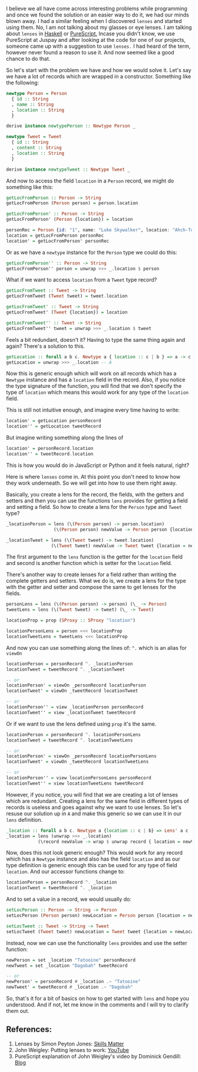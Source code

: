 <!--
.. title: Using Lenses in PureScript
.. slug: using-lenses-in-purescript
.. date: 2018-02-28 14:23:53 UTC+05:30
.. tags: lenses, haskell, purescript, tutorial, javascript
.. category: technical
.. link:
.. description: How to use Lenses in PureScript
.. type: text
-->

I believe we all have come across interesting problems while programming and once we found the solution or an easier way to do it, we had our minds blown away. I had a similar feeling when I discovered `lenses` and started using them. No, I am not talking about <!-- TEASER_END --> my glasses or eye lenses. I am talking about `lenses` in [Haskell](https://github.com/ekmett/lens) or [PureScript.](https://github.com/purescript-contrib/purescript-profunctor-lenses) Incase you didn't know, we use PureScript at Juspay and after looking at the code for one of our projects, someone came up with a suggestion to use `lenses.` I had heard of the term, however never found a reason to use it. And now seemed like a good chance to do that.

So let's start with the problem we have and how we would solve it. Let's say we have a lot of records which are wrapped in a constructor. Something like the following:

``` haskell
newtype Person = Person
  { id :: String
  , name :: String
  , location :: String
  }

derive instance newtypePerson :: Newtype Person _

newtype Tweet = Tweet
  { id :: String
  , content :: String
  , location :: String
  }

derive instance newtypeTweet :: Newtype Tweet _
```

And now to access the field `location` in a `Person` record, we might do something like this:

``` haskell
getLocFromPerson :: Person -> String
getLocFromPerson (Person person) = person.location

getLocFromPerson' :: Person -> String
getLocFromPerson' (Person {location}) = location

personRec = Person {id: "1", name: "Luke Skywalker", location: "Ahch-To"}
location = getLocFromPerson personRec
location' = getLocFromPerson' personRec
```

Or as we have a `newtype` instance for the `Person` type we could do this:

``` haskell
getLocFromPerson'' :: Person -> String
getLocFromPerson'' person = unwrap >>> _.location $ person
```

What if we want to access `location` from a `Tweet` type record?

``` haskell
getLocFromTweet :: Tweet -> String
getLocFromTweet (Tweet tweet) = tweet.location

getLocFromTweet' :: Tweet -> String
getLocFromTweet' (Tweet {location}) = location

getLocFromTweet'' :: Tweet -> String
getLocFromTweet'' tweet = unwrap >>> _.location $ tweet
```

Feels a bit redundant, doesn't it? Having to type the same thing again and again? There's a solution to this.

``` haskell
getLocation :: forall a b c. Newtype a { location :: c | b } => a -> c
getLocation = unwrap >>> _.location -- A
```

Now this is generic enough which will work on all records which has a `Newtype` instance and has a `location` field in the record. Also, if you notice the type signature of the function, you will find that we don't specify the type of `location` which means this would work for any type of the `location` field.

This is still not intuitive enough, and imagine every time having to write:

```haskell
location' = getLocation personRecord
location'' = getLocation tweetRecord
```

But imagine writing something along the lines of

``` haskell
location' = personRecord.location
location'' = tweetRecord.location
```

This is how you would do in JavaScript or Python and it feels natural, right?

Here is where `lenses` come in. At this point you don't need to know how they work underneath. So we will get into how to use them right away.

Basically, you create a lens for the record, the fields, with the getters and setters and then you can use the functions `lens` provides for getting a field and setting a field. So how to create a lens for the `Person` type and `Tweet` type?

``` haskell
_locationPerson = lens (\(Person person) -> person.location)
                  (\(Person person) newValue -> Person person {location = newValue})

_locationTweet = lens (\(Tweet tweet) -> tweet.location)
                 (\(Tweet tweet) newValue -> Tweet tweet {location = newValue})
```

The first argument to the `lens` function is the getter for the `location` field and second is another function which is setter for the `location` field.

There's another way to create lenses for a field rather than writing the complete getters and setters. What we do is, we create a lens for the type with the getter and setter and compose the same to get lenses for the fields.

``` haskell
personLens = lens (\(Person person) -> person) (\_ -> Person)
tweetLens = lens (\(Tweet tweet) -> tweet) (\_ -> Tweet)

locationProp = prop (SProxy :: SProxy "location")

locationPersonLens = person <<< locationProp
locationTweetLens = tweetLens <<< locationProp
```

And now you can use something along the lines of: `^.` which is an alias for `viewOn`

``` haskell
locationPerson = personRecord ^. _locationPerson
locationTweet = tweetRecord ^. _locationTweet

-- or
locationPerson' = viewOn _personRecord locationPerson
locationTweet' = viewOn _tweetRecord locationTweet

-- or
locationPerson'' = view _locationPerson personRecord
locationTweet'' = view _locationTweet tweetRecord
```

Or if we want to use the lens defined using `prop` it's the same.

``` haskell
locationPerson = personRecord ^. locationPersonLens
locationTweet = tweetRecord ^. locationTweetLens

-- or
locationPerson' = viewOn _personRecord locationPersonLens
locationTweet' = viewOn _tweetRecord locationTweetLens

-- or
locationPerson'' = view locationPersonLens personRecord
locationTweet'' = view locationTweetLens tweetRecord
```

However, if you notice, you will find that we are creating a lot of lenses which are redundant. Creating a lens for the same field in different types of records is useless and goes against why we want to use lenses. So let's resuse our solution up in `A` and make this generic so we can use it in our `lens` definition.

``` haskell
_location :: forall a b c. Newtype a {location :: c | b} => Lens' a c
_location = lens (unwrap >>> _.location)
            (\record newValue -> wrap $ unwrap record { location = newValue })
```

Now, does this not look generic enough? This would work for any record which has a `Newtype` instance and also has the field `location` and as our type definition is generic enough this can be used for any type of field `location`. And our accessor functions change to:

``` haskell
locationPerson = personRecord ^. _location
locationTweet = tweetRecord ^. _location
```

And to set a value in a record, we would usually do:

``` haskell
setLocPerson :: Person -> String -> Person
setLocPerson (Person person) newLocation = Person person {location = newLocation}

setLocTweet :: Tweet -> String -> Tweet
setLocTweet (Tweet tweet) newLocation = Tweet tweet {location = newLocation}
```

Instead, now we can use the functionality `lens` provides and use the setter function:

``` haskell
newPerson = set _location "Tatooine" personRecord
newTweet = set _location "Dagobah" tweetRecord

-- or
newPerson' = personRecord # _location .~ "Tatooine"
newTweet' = tweetRecord # _location .~ "Dagobah"
```

So, that's it for a bit of basics on how to get started with `lens` and hope you understood. And if not, let me know in the comments and I will try to clarify them out.

## References:
1. Lenses by Simon Peyton Jones: [Skills Matter](https://skillsmatter.com/skillscasts/4251-lenses-compositional-data-access-and-manipulation)
2. John Weigley: Putting lenses to work: [YouTube](https://www.youtube.com/watch?v=QZy4Yml3LTY)
3. PureScript explanation of John Weigley's video by Dominick Gendill: [Blog](https://www.dgendill.com/posts/programming/2017-06-21-putting-lenses-to-work-in-purescript.html)
